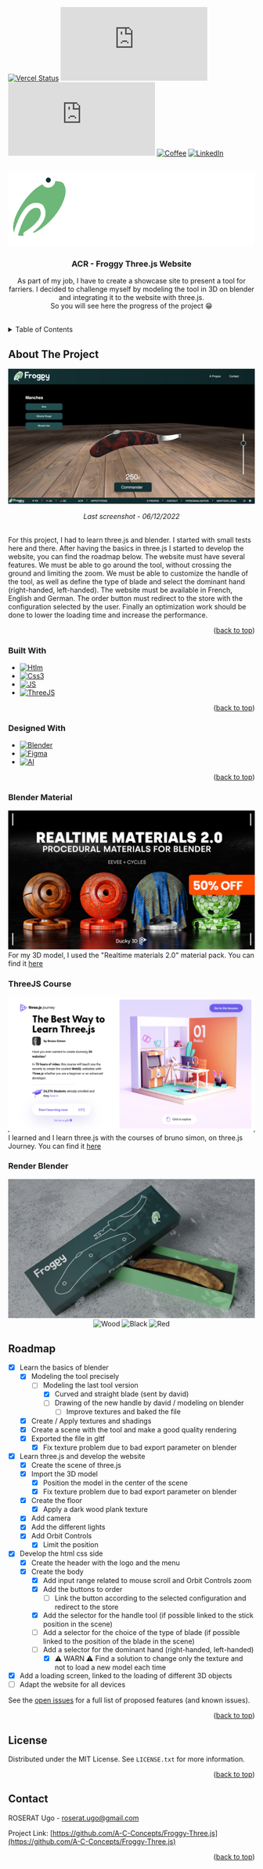 <a name="readme-top"></a>



<!-- PROJECT SHIELDS -->
[![Vercel Status][vercel-shield]][vercel-url]
[![Issues][issues-shield]][issues-url]
[![Stars][stars-shield]][stars-url]
[![Coffee][coffee-shield]][coffee-url]
[![LinkedIn][linkedin-shield]][linkedin-url]

<!-- PROJECT LOGO -->
<br />
<div align="center">
  <a href="https://github.com/A-C-Concepts/Froggy-Three.js">
    <img src="img/logo.png" alt="Logo" width="auto" height="150px">
  </a>

<h3 align="center">ACR - Froggy Three.js Website</h3>

  <p align="center">
    As part of my job, I have to create a showcase site to present a tool for farriers. I decided to challenge myself by modeling the tool in 3D on blender and integrating it to the website with three.js. <br />So you will see here the progress of the project 😁
    <br />
    <br />
  </p>
</div>



<!-- TABLE OF CONTENTS -->
<details>
  <summary>Table of Contents</summary>
  <ol>
    <li>
      <a href="#about-the-project">About The Project</a>
      <ul>
        <li><a href="#built-with">Built With</a></li>
        <li><a href="#designed-with">Designed With</a></li>
        <li><a href="#blender-material">Blender Material</a></li>
        <li><a href="#threejs-course">ThreeJS Course</a></li>
        <li><a href="#render-blender">Render Blender</a></li>
      </ul>
    </li>
    <li><a href="#roadmap">Roadmap</a></li>
    <li><a href="#license">License</a></li>
    <li><a href="#contact">Contact</a></li>
  </ol>
</details>



<!-- ABOUT THE PROJECT -->
## About The Project

[![Product Name Screen Shot][product-screenshot]][product-url]
<p align="center"><i>Last screenshot - 06/12/2022</i></p><br />
For this project, I had to learn three.js and blender. I started with small tests here and there. After having the basics in three.js I started to develop the website, you can find the roadmap below. The website must have several features. We must be able to go around the tool, without crossing the ground and limiting the zoom. We must be able to customize the handle of the tool, as well as define the type of blade and select the dominant hand (right-handed, left-handed). The website must be available in French, English and German. The order button must redirect to the store with the configuration selected by the user. Finally an optimization work should be done to lower the loading time and increase the performance.

<p align="right">(<a href="#readme-top">back to top</a>)</p>



### Built With

* [![Htlm][html-shield]][html-url]
* [![Css3][css3-shield]][css3-url]
* [![JS][javascript-shield]][javascript-url]
* [![ThreeJS][threejs-shield]][threejs-url]

<p align="right">(<a href="#readme-top">back to top</a>)</p>

### Designed With

* [![Blender][blender-shield]][blender-url]
* [![Figma][figma-shield]][figma-url]
* [![AI][ai-shield]][ai-url]

<p align="right">(<a href="#readme-top">back to top</a>)</p>


### Blender Material

[![Blender Market Screen Shot][blendermarket-screenshot]][blendermarket-url]
For my 3D model, I used the "Realtime materials 2.0" material pack. You can find it [here](https://www.blendermarket.com/products/realtime-materials-for-blender)


### ThreeJS Course

[![Three.JS Journey][threejsjourney-screenshot]][threejsjourney-url]
I learned and I learn three.js with the courses of bruno simon, on three.js Journey. You can find it [here](https://threejs-journey.com/)

### Render Blender
<div align="center">
  <img src="img/woodbox.png" alt="Wood Box" width="1000px" height="auto">
</div>
<div align="center">
  <img src="img/wood.png" alt="Wood" width="auto" height="146px">
  <img src="img/black.png" alt="Black" width="auto" height="146px">
  <img src="img/red.png" alt="Red" width="auto" height="146px">
</div>

<!-- ROADMAP -->
## Roadmap

- [x] Learn the basics of blender
    - [x] Modeling the tool precisely
        - [ ] Modeling the last tool version
            - [x] Curved and straight blade (sent by david)
            - [ ] Drawing of the new handle by david / modeling on blender
                - [ ] Improve textures and baked the file
    - [x] Create / Apply textures and shadings
    - [x] Create a scene with the tool and make a good quality rendering
    - [x] Exported the file in gltf
        - [x] Fix texture problem due to bad export parameter on blender
- [x] Learn three.js and develop the website
    - [x] Create the scene of three.js
    - [x] Import the 3D model
        - [x] Position the model in the center of the scene
        - [x] Fix texture problem due to bad export parameter on blender
    - [x] Create the floor
        - [x] Apply a dark wood plank texture
    - [x] Add camera
    - [x] Add the different lights
    - [x] Add Orbit Controls
        - [x] Limit the position
- [x] Develop the html css side
    - [x] Create the header with the logo and the menu
    - [x] Create the body
        - [x] Add input range related to mouse scroll and Orbit Controls zoom
        - [x] Add the buttons to order
            - [ ] Link the button according to the selected configuration and redirect to the store
        - [x] Add the selector for the handle tool (if possible linked to the stick position in the scene)
        - [ ] Add a selector for the choice of the type of blade (if possible linked to the position of the blade in the scene)
        - [ ] Add a selector for the dominant hand (right-handed, left-handed)
            - [x] ⚠️ WARN ⚠️ Find a solution to change only the texture and not to load a new model each time
- [x] Add a loading screen, linked to the loading of different 3D objects
- [ ] Adapt the website for all devices

See the [open issues](https://github.com/A-C-Concepts/Froggy-Three.js/issues) for a full list of proposed features (and known issues).

<p align="right">(<a href="#readme-top">back to top</a>)</p>

<!-- ROADMAP -->

<!-- LICENSE -->
## License

Distributed under the MIT License. See `LICENSE.txt` for more information.

<p align="right">(<a href="#readme-top">back to top</a>)</p>



<!-- CONTACT -->
## Contact

ROSERAT Ugo - roserat.ugo@gmail.com

Project Link: [https://github.com/A-C-Concepts/Froggy-Three.js](https://github.com/A-C-Concepts/Froggy-Three.js)

<p align="right">(<a href="#readme-top">back to top</a>)</p>



<!-- MARKDOWN LINKS & IMAGES -->
<!-- https://www.markdownguide.org/basic-syntax/#reference-style-links -->
[forks-shield]: https://img.shields.io/github/forks/A-C-Concepts/Froggy-Three.js?style=for-the-badge
[forks-url]: https://github.com/A-C-Concepts/Froggy-Three.js/network/members
[stars-shield]: https://img.shields.io/github/stars/A-C-Concepts/Froggy-Three.js?style=for-the-badge
[stars-url]: https://github.com/A-C-Concepts/Froggy-Three.js/stargazers
[issues-shield]: https://img.shields.io/github/issues/A-C-Concepts/Froggy-Three.js?style=for-the-badge
[issues-url]: https://github.com/A-C-Concepts/Froggy-Three.js/issues
[license-shield]: https://img.shields.io/github/license/A-C-Concepts/Froggy-Three.js?style=for-the-badge
[license-url]: https://github.com/A-C-Concepts/Froggy-Three.js/blob/master/LICENSE.txt
[linkedin-shield]: https://img.shields.io/badge/-LinkedIn-black.svg?style=for-the-badge&logo=linkedin&colorB=555
[linkedin-url]: https://www.linkedin.com/in/ugo-roserat/
[product-screenshot]: img/screenshot.png
[product-url]: https://acr-froggy.netlify.app/
[blendermarket-screenshot]: img/blendermaterial.png
[blendermarket-url]: https://www.blendermarket.com/products/realtime-materials-for-blender
[threejsjourney-screenshot]: img/threejsjourney.png
[threejsjourney-url]: https://threejs-journey.com/
[html-shield]: https://img.shields.io/badge/HTML5-E34F26?style=for-the-badge&logo=html5&logoColor=white
[html-url]: https://html.com/
[css3-shield]: https://img.shields.io/badge/CSS3-1572B6?style=for-the-badge&logo=css3&logoColor=white
[css3-url]: https://www.w3.org/Style/CSS/Overview.en.html
[javascript-shield]: https://img.shields.io/badge/JavaScript-F7DF1E?style=for-the-badge&logo=javascript&logoColor=black
[javascript-url]: https://www.javascript.com/
[coffee-shield]: https://img.shields.io/badge/Buy_Me_A_Coffee-FFDD00?style=for-the-badge&logo=buy-me-a-coffee&logoColor=black
[coffee-url]: https://www.buymeacoffee.com/RoseratUgo
[vercel-shield]: https://img.shields.io/badge/Vercel-000000?style=for-the-badge&logo=vercel&logoColor=white
[vercel-url]: https://froggy-liart.vercel.app/
[threejs-shield]: https://img.shields.io/badge/threejs-black?style=for-the-badge&logo=three.js&logoColor=white
[threejs-url]: https://threejs.org/
[blender-shield]: https://img.shields.io/badge/blender-%23F5792A.svg?style=for-the-badge&logo=blender&logoColor=white
[blender-url]: https://www.blender.org/
[figma-shield]: https://img.shields.io/badge/figma-%23F24E1E.svg?style=for-the-badge&logo=figma&logoColor=white
[figma-url]: https://www.figma.com/
[ai-shield]: https://img.shields.io/badge/adobe%20illustrator-%23FF9A00.svg?style=for-the-badge&logo=adobe%20illustrator&logoColor=white
[ai-url]: https://www.adobe.com/fr/products/illustrator.html
